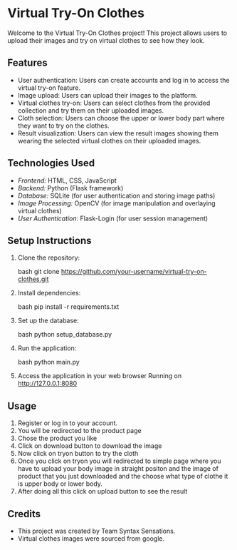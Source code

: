 # Virtual Try-On Clothes

Welcome to the Virtual Try-On Clothes project! This project allows users to upload their images and try on virtual clothes to see how they look.

## Features

- User authentication: Users can create accounts and log in to access the virtual try-on feature.
- Image upload: Users can upload their images to the platform.
- Virtual clothes try-on: Users can select clothes from the provided collection and try them on their uploaded images.
- Cloth selection: Users can choose the upper or lower body part where they want to try on the clothes.
- Result visualization: Users can view the result images showing them wearing the selected virtual clothes on their uploaded images.

## Technologies Used

- *Frontend:* HTML, CSS, JavaScript
- *Backend:* Python (Flask framework)
- *Database:* SQLite (for user authentication and storing image paths)
- *Image Processing:* OpenCV (for image manipulation and overlaying virtual clothes)
- *User Authentication:* Flask-Login (for user session management)

## Setup Instructions

1. Clone the repository:

    bash
    git clone https://github.com/your-username/virtual-try-on-clothes.git
    

2. Install dependencies:

    bash
    pip install -r requirements.txt
    

3. Set up the database:

    bash
    python setup_database.py
    

4. Run the application:

    bash
    python main.py
    

5. Access the application in your web browser Running on http://127.0.0.1:8080

## Usage

1.	Register or log in to your account.
2.	You will be redirected to the product page
3.	Chose the product you like
4.	Click on download button to download the image
5.	Now click on tryon button to try the cloth
6.	Once you click on tryon you will redirected to simple page where you have to upload your body image in straight positon and the image of product that you just downloaded and the choose what type of clothe it is upper body or lower body.
7.	After doing all this click on upload button to see the result
## Credits

- This project was created by Team Syntax Sensations.
- Virtual clothes images were sourced from google.